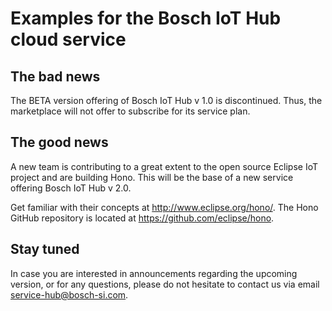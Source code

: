 # Examples for the Bosch IoT Hub cloud service

## The bad news

The BETA version offering of Bosch IoT Hub v 1.0 is discontinued.
Thus, the marketplace will not offer to subscribe for its service plan.

## The good news

A new team is contributing to a great extent to the open source Eclipse IoT project and are building Hono.
This will be the base of a new service offering Bosch IoT Hub v 2.0.

Get familiar with their concepts at http://www.eclipse.org/hono/.
The Hono GitHub repository is located at https://github.com/eclipse/hono.

## Stay tuned

In case you are interested in announcements regarding the upcoming version,
or for any questions, please do not hesitate to contact us via email service-hub@bosch-si.com.
